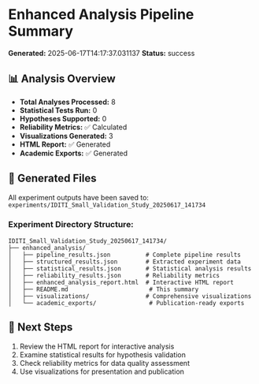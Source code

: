 
# Enhanced Analysis Pipeline Summary

**Generated:** 2025-06-17T14:17:37.031137
**Status:** success

## 📊 Analysis Overview

- **Total Analyses Processed:** 8
- **Statistical Tests Run:** 0
- **Hypotheses Supported:** 0
- **Reliability Metrics:** ✅ Calculated
- **Visualizations Generated:** 3
- **HTML Report:** ✅ Generated
- **Academic Exports:** ✅ Generated

## 📁 Generated Files

All experiment outputs have been saved to: `experiments/IDITI_Small_Validation_Study_20250617_141734`

### Experiment Directory Structure:
```
IDITI_Small_Validation_Study_20250617_141734/
├── enhanced_analysis/
│   ├── pipeline_results.json          # Complete pipeline results
│   ├── structured_results.json        # Extracted experiment data
│   ├── statistical_results.json       # Statistical analysis results
│   ├── reliability_results.json       # Reliability metrics
│   ├── enhanced_analysis_report.html  # Interactive HTML report
│   ├── README.md                       # This summary
│   ├── visualizations/                # Comprehensive visualizations
│   └── academic_exports/               # Publication-ready exports
```

## 🚀 Next Steps

1. Review the HTML report for interactive analysis
2. Examine statistical results for hypothesis validation
3. Check reliability metrics for data quality assessment
4. Use visualizations for presentation and publication

